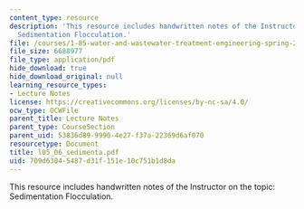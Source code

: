 ```yaml
---
content_type: resource
description: 'This resource includes handwritten notes of the Instructor on the topic:
  Sedimentation Flocculation.'
file: /courses/1-85-water-and-wastewater-treatment-engineering-spring-2006/709d63045487d31f151e10c751b1d8da_l05_06_sedimenta.pdf
file_size: 6688977
file_type: application/pdf
hide_download: true
hide_download_original: null
learning_resource_types:
- Lecture Notes
license: https://creativecommons.org/licenses/by-nc-sa/4.0/
ocw_type: OCWFile
parent_title: Lecture Notes
parent_type: CourseSection
parent_uid: 53836d89-9990-4e27-f37a-22369d6af070
resourcetype: Document
title: l05_06_sedimenta.pdf
uid: 709d6304-5487-d31f-151e-10c751b1d8da
---
```

This resource includes handwritten notes of the Instructor on the topic: Sedimentation Flocculation.